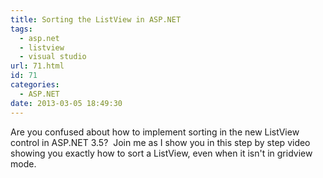 ```yaml
---
title: Sorting the ListView in ASP.NET
tags:
  - asp.net
  - listview
  - visual studio
url: 71.html
id: 71
categories:
  - ASP.NET
date: 2013-03-05 18:49:30
---
```


Are you confused about how to implement sorting in the new ListView control in ASP.NET 3.5?  Join me as I show you in this step by step video showing you exactly how to sort a ListView, even when it isn't in gridview mode.